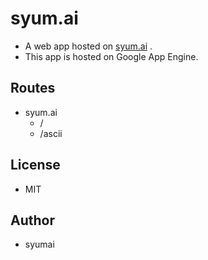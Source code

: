 # syum.ai

* A web app hosted on [syum.ai](http://syum.ai) .
* This app is hosted on Google App Engine.

## Routes

* syum.ai
  - /
  - /ascii
  
## License

* MIT

## Author

* syumai
